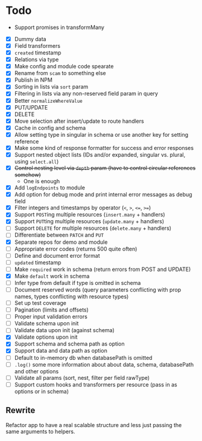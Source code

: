 # Todo

- Support promises in transformMany

- [x] Dummy data
- [x] Field transformers
- [x] `created` timestamp
- [x] Relations via type
- [x] Make config and module code spearate
- [x] Rename from `scam` to something else
- [x] Publish in NPM
- [x] Sorting in lists via `sort` param
- [x] Filtering in lists via any non-reserved field param in query
- [x] Better `normalizeWhereValue`
- [x] PUT/UPDATE
- [x] DELETE
- [x] Move selection after insert/update to route handlers
- [x] Cache in config and schema
- [x] Allow setting type in singular in schema or use another key for setting reference
- [x] Make some kind of response formatter for success and error responses
- [x] Support nested object lists (IDs and/or expanded, singular vs. plural, using `select.all`)
- [x] ~~Control nesting level via `depth` param (have to control circular references somehow)~~
	- One is enough
- [x] Add `logEndpoints` to module
- [x] Add option for debug mode and print internal error messages as debug field
- [x] Filter integers and timestamps by operator (`<`, `>`, `<=`, `>=`)
- [x] Support `POST`ing multiple resources (`insert.many` + handlers)
- [x] Support `PUT`ting multiple resources (`update.many` + handlers)
- [ ] Support `DELETE` for multiple resources (`delete.many` + handlers)
- [ ] Differentiate between `PATCH` and `PUT`
- [x] Separate repos for demo and module
- [ ] Appropriate error codes (returns 500 quite often)
- [ ] Define and document error format
- [ ] `updated` timestamp
- [ ] Make `required` work in schema (return errors from POST and UPDATE)
- [x] Make `default` work in schema
- [ ] Infer type from default if type is omitted in schema
- [ ] Document reserved words (query parameters conflicting with prop names, types conflicting with resource types)
- [ ] Set up test coverage
- [ ] Pagination (limits and offsets)
- [ ] Proper input validation errors
- [ ] Validate schema upon init
- [ ] Validate data upon init (against schema)
- [x] Validate options upon init
- [x] Support schema and schema path as option
- [x] Support data and data path as option
- [ ] Default to in-memory db when databasePath is omitted
- [ ] `.log()` some more information about about data, schema, databasePath and other options
- [ ] Validate all params (sort, nest, filter per field rawType)
- [ ] Support custom hooks and transformers per resource (pass in as options or in schema)

## Rewrite

Refactor app to have a real scalable structure and less just passing the same arguments to helpers.
